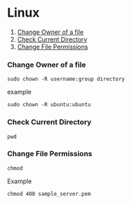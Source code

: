 # Linux

1. [Change Owner of a file](#Change-Owner-of-a-file)
2. [Check Current Directory](#Check-Current-Directory)
3. [Change File Permissions](#Change-File-Permissions)

### Change Owner of a file

```shell
sudo chown -R username:group directory
```

example

```shell
sudo chown -R ubuntu:ubuntu
```



### Check Current Directory

```shell
pwd
```



### Change File Permissions

```shell
chmod 
```

Example

```shell
chmod 400 sample_server.pem
```

